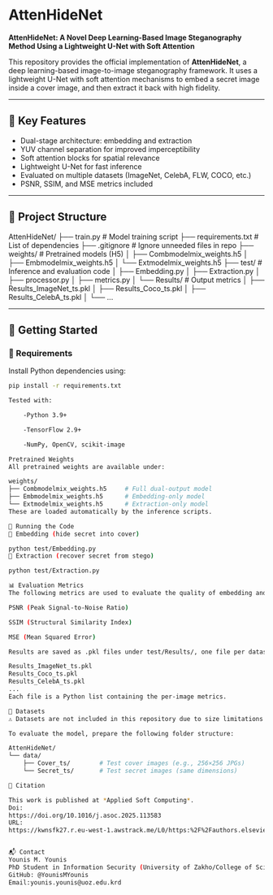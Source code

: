 # AttenHideNet

**AttenHideNet: A Novel Deep Learning-Based Image Steganography Method Using a Lightweight U-Net with Soft Attention**

This repository provides the official implementation of **AttenHideNet**, a deep learning-based image-to-image steganography framework. It uses a lightweight U-Net with soft attention mechanisms to embed a secret image inside a cover image, and then extract it back with high fidelity.

---

## 🧠 Key Features

- Dual-stage architecture: embedding and extraction
- YUV channel separation for improved imperceptibility
- Soft attention blocks for spatial relevance
- Lightweight U-Net for fast inference
- Evaluated on multiple datasets (ImageNet, CelebA, FLW, COCO, etc.)
- PSNR, SSIM, and MSE metrics included

---

## 📁 Project Structure

AttenHideNet/
├── train.py # Model training script
├── requirements.txt # List of dependencies
├── .gitignore # Ignore unneeded files in repo
├── weights/ # Pretrained models (H5)
│ ├── Combmodelmix_weights.h5
│ ├── Embmodelmix_weights.h5
│ └── Extmodelmix_weights.h5
├── test/ # Inference and evaluation code
│ ├── Embedding.py
│ ├── Extraction.py
│ ├── processor.py
│ ├── metrics.py
│ └── Results/ # Output metrics
│ ├── Results_ImageNet_ts.pkl
│ ├── Results_Coco_ts.pkl
│ ├── Results_CelebA_ts.pkl
│ └── ...

---

## 🚀 Getting Started

### 🔧 Requirements

Install Python dependencies using:

```bash
pip install -r requirements.txt

Tested with:

	-Python 3.9+

	-TensorFlow 2.9+

	-NumPy, OpenCV, scikit-image

Pretrained Weights
All pretrained weights are available under:

weights/
├── Combmodelmix_weights.h5     # Full dual-output model
├── Embmodelmix_weights.h5      # Embedding-only model
└── Extmodelmix_weights.h5      # Extraction-only model
These are loaded automatically by the inference scripts.

🧪 Running the Code
🔹 Embedding (hide secret into cover)

python test/Embedding.py
🔹 Extraction (recover secret from stego)

python test/Extraction.py

📊 Evaluation Metrics
The following metrics are used to evaluate the quality of embedding and extraction:

PSNR (Peak Signal-to-Noise Ratio)

SSIM (Structural Similarity Index)

MSE (Mean Squared Error)

Results are saved as .pkl files under test/Results/, one file per dataset:

Results_ImageNet_ts.pkl
Results_Coco_ts.pkl
Results_CelebA_ts.pkl
...
Each file is a Python list containing the per-image metrics.

📁 Datasets
⚠️ Datasets are not included in this repository due to size limitations.

To evaluate the model, prepare the following folder structure:

AttenHideNet/
└── data/
    ├── Cover_ts/        # Test cover images (e.g., 256×256 JPGs)
    └── Secret_ts/       # Test secret images (same dimensions)

📜 Citation

This work is published at *Applied Soft Computing*.
Doi:
https://doi.org/10.1016/j.asoc.2025.113583
URL:
https://kwnsfk27.r.eu-west-1.awstrack.me/L0/https:%2F%2Fauthors.elsevier.com%2Fa%2F1lR955aecSzAqm/1/010201980c2b6e49-22ee8e96-4257-4154-af0d-c6dd40470144-000000/kS7BgjBvRy7MQ5w86Lz66LDf0YI=434


📬 Contact
Younis M. Younis
PhD Student in Information Security (University of Zakho/College of Sciecne/Computer Science Department)
GitHub: @YounisMYounis
Email:younis.younis@uoz.edu.krd



